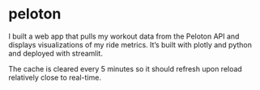 # peloton

I built a web app that pulls my workout data from the Peloton API and displays visualizations of my ride metrics. It’s built with plotly and python and deployed with streamlit.

The cache is cleared every 5 minutes so it should refresh upon reload relatively close to real-time.
